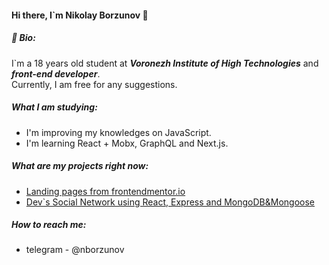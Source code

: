 #### Hi there, I\`m Nikolay Borzunov 👋


##### 📝 Bio:
I`m a 18 years old student at ***Voronezh Institute of High Technologies*** and ***front-end developer***.  
Currently, I am free for any suggestions.


##### What I am studying:
- I'm improving my knowledges on JavaScript.
- I'm learning React + Mobx, GraphQL and Next.js.

##### What are my projects right now:
 - [Landing pages from frontendmentor.io](https://github.com/tydusgg/frontend-mentor-works)
 - [Dev\`s Social Network using React, Express and MongoDB&Mongoose](https://github.com/tydusgg/devConnector)

##### How to reach me:
  - telegram - @nborzunov
